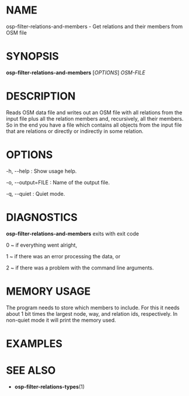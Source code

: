 
# NAME

osp-filter-relations-and-members - Get relations and their members from OSM file

# SYNOPSIS

**osp-filter-relations-and-members** \[*OPTIONS*\] *OSM-FILE*

# DESCRIPTION

Reads OSM data file and writes out an OSM file with all relations from the
input file plus all the relation members and, recursively, all their members.
So in the end you have a file which contains all objects from the input
file that are relations or directly or indirectly in some relation.

# OPTIONS

-h, \--help
:   Show usage help.

-o, \--output=FILE
:   Name of the output file.

-q, \--quiet
:   Quiet mode.

# DIAGNOSTICS

**osp-filter-relations-and-members** exits with exit code

0
  ~ if everything went alright,

1
  ~ if there was an error processing the data, or

2
  ~ if there was a problem with the command line arguments.

# MEMORY USAGE

The program needs to store which members to include. For this it needs about
1 bit times the largest node, way, and relation ids, respectively. In non-quiet
mode it will print the memory used.

# EXAMPLES

# SEE ALSO

* **osp-filter-relations-types**(1)

